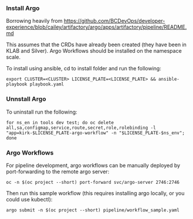 ### Install Argo

Borrowing heavily from https://github.com/BCDevOps/developer-experience/blob/cailey/artifactory/argo/apps/artifactory/pipeline/README.md

This assumes that the CRDs have already been created (they have been in KLAB and Silver). Argo Workflows should be installed on the namespace scale.

To install using ansible, cd to install folder and run the following:
```
export CLUSTER=<CLUSTER> LICENSE_PLATE=<LICENSE_PLATE> && ansible-playbook playbook.yaml
```


### Unnstall Argo

To uninstall run the following:
```
for ns_en in tools dev test; do oc delete all,sa,configmap,service,route,secret,role,rolebinding -l "app=kirk-$LICENSE_PLATE-argo-workflow" -n "$LICENSE_PLATE-$ns_env"; done
```


### Argo Workflows

For pipeline development, argo workflows can be manually deployed by port-forwarding to the remote argo server:
```
oc -n $(oc project --short) port-forward svc/argo-server 2746:2746
```

Then run this sample workflow (this requires installing argo locally, or you could use kubectl):
```
argo submit -n $(oc project --short) pipeline/workflow_sample.yaml
```
